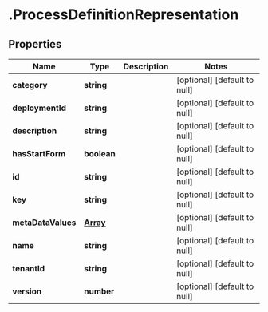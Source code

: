 # .ProcessDefinitionRepresentation

## Properties
Name | Type | Description | Notes
------------ | ------------- | ------------- | -------------
**category** | **string** |  | [optional] [default to null]
**deploymentId** | **string** |  | [optional] [default to null]
**description** | **string** |  | [optional] [default to null]
**hasStartForm** | **boolean** |  | [optional] [default to null]
**id** | **string** |  | [optional] [default to null]
**key** | **string** |  | [optional] [default to null]
**metaDataValues** | [**Array<ProcessDefinitionMetaDataRepresentation>**](ProcessDefinitionMetaDataRepresentation.md) |  | [optional] [default to null]
**name** | **string** |  | [optional] [default to null]
**tenantId** | **string** |  | [optional] [default to null]
**version** | **number** |  | [optional] [default to null]


